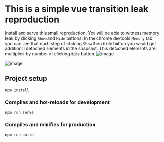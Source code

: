 # This is a simple vue transition leak reproduction

Install and serve this small reproduction. You will be able to witness memory leak by clicking `Show` and `Hide` buttons. In the chrome devtools `Memory` tab you can see that each step of clicking `Show` then `Hide` button you would get additional detached elements in the snapshot. This detached elements are multiplied by number of clicking `Hide` button.
![image](https://github.com/user-attachments/assets/4b65ae5f-61f2-4f4d-918d-fc5d63404d6e)

![image](https://github.com/user-attachments/assets/67091e7d-406e-4457-a883-d2830d6b1606)


## Project setup
```
npm install
```

### Compiles and hot-reloads for development
```
npm run serve
```

### Compiles and minifies for production
```
npm run build
```
